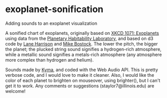 # exoplanet-sonification
Adding sounds to an exoplanet visualization

<p>
A sonified chart of exoplanets, originally based on 
<a href="https://xkcd.com/1071/">XKCD 1071: Exoplanets</a> using data from the 
<a href = "http://phl.upr.edu/projects/habitable-exoplanets-catalog/data/database">
Planetary Habitability Laboratory</a>, and based on d3 code by <a href = "http://codementum.org/exoplanets/">Lane Harrison</a>
and <a href="https://bl.ocks.org/mbostock/3007180">Mike Bostock</a>. The lower the pitch, the bigger the planet; 
the plucked string sound signifies a hydrogen-rich atmosphere, while a metallic sound signifies a metals-rich atmosphere 
(any atmosphere more complex than hydrogen and helium).
</p>
<p>
Sounds made by <a href="http://kyma.symbolicsound.com/">Kyma</a>, and coded with the Web Audio API. 
This is pretty verbose code, and I would love to make it cleaner. 
Also, I would like the color of each planet to brighten on mouseover, using brighter(), but I can't get it to work. 
Any comments or suggestions (staylor7@illinois.edu) are welcome!
</p>
